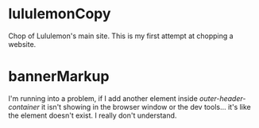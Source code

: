 # lululemonCopy
 Chop of Lululemon's main site. This is my first attempt at chopping a website.

# bannerMarkup
I'm running into a problem, if I add another element inside _outer-header-container_ it isn't showing in the browser window or the dev tools... it's like the element doesn't exist. I really don't understand.
